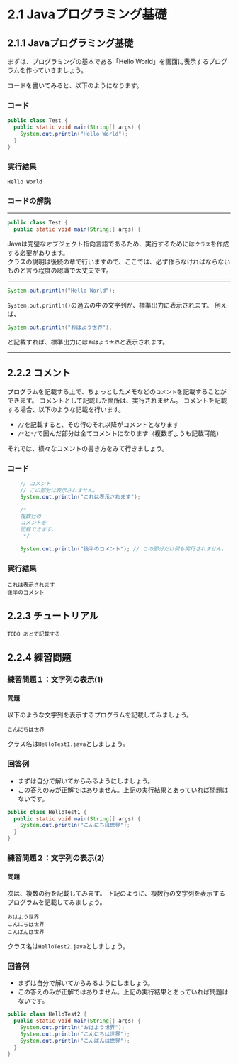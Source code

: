 # 2.1 Javaプログラミング基礎

## 2.1.1 Javaプログラミング基礎
まずは、プログラミングの基本である「Hello World」を画面に表示するプログラムを作っていきましょう。

コードを書いてみると、以下のようになります。

### コード
```java
public class Test {
  public static void main(String[] args) {
    System.out.println("Hello World");
  }
}
```

### 実行結果
```
Hello World
```

### コードの解説

***
```java
public class Test {
  public static void main(String[] args) {
```
Javaは完璧なオブジェクト指向言語であるため、実行するためには`クラス`を作成する必要があります。<br>
クラスの説明は後続の章で行いますので、ここでは、必ず作らなければならないものと言う程度の認識で大丈夫です。<br>

***

```java
System.out.println("Hello World");
```
`System.out.println()`の過去の中の文字列が、標準出力に表示されます。
例えば、

```java
System.out.println("おはよう世界");
```
と記載すれば、標準出力には`おはよう世界`と表示されます。

***

## 2.2.2 コメント

プログラムを記載する上で、ちょっとしたメモなどの`コメント`を記載することができます。
コメントとして記載した箇所は、実行されません。
コメントを記載する場合、以下のような記載を行います。
- `//`を記載すると、その行のそれ以降がコメントとなります
- `/*`と`*/`で囲んだ部分は全てコメントになります（複数ぎょうも記載可能）

それでは、様々なコメントの書き方をみて行きましょう。

### コード
```java
    // コメント
    // この部分は表示されません。
    System.out.println("これは表示されます");

    /*
    複数行の
    コメントを
    記載できます。
     */

    System.out.println("後半のコメント"); // この部分だけ何も実行されません。
```

### 実行結果
```
これは表示されます
後半のコメント
```

## 2.2.3 チュートリアル

`TODO あとで記載する`

## 2.2.4 練習問題

### 練習問題１：文字列の表示(1)
#### 問題
以下のような文字列を表示するプログラムを記載してみましょう。

```
こんにちは世界
```

クラス名は`HelloTest1.java`としましょう。

### 回答例
- まずは自分で解いてからみるようにしましょう。
- この答えのみが正解ではありません。上記の実行結果とあっていれば問題はないです。

```java
public class HelloTest1 {
  public static void main(String[] args) {
    System.out.println("こんにちは世界");
  }
}
```

### 練習問題２：文字列の表示(2)

#### 問題
次は、複数の行を記載してみます。
下記のように、複数行の文字列を表示するプログラムを記載してみましょう。

```
おはよう世界
こんにちは世界
こんばんは世界
```

クラス名は`HelloTest2.java`としましょう。

### 回答例
- まずは自分で解いてからみるようにしましょう。
- この答えのみが正解ではありません。上記の実行結果とあっていれば問題はないです。

```java
public class HelloTest2 {
  public static void main(String[] args) {
    System.out.println("おはよう世界");
    System.out.println("こんにちは世界");
    System.out.println("こんばんは世界");
  }
}
```

